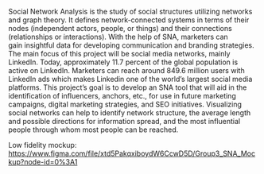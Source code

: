 Social Network Analysis is the study of social structures utilizing networks and graph theory. It defines network-connected systems in terms of their nodes (independent actors, people, or things) and their connections (relationships or interactions). With the help of SNA, marketers can gain insightful data for developing communication and branding strategies.
The main focus of this project will be social media networks, mainly LinkedIn. Today, approximately 11.7 percent of the global population is active on LinkedIn. Marketers can reach around 849.6 million users with LinkedIn ads which makes Linkedin one of the world’s largest social media platforms. This project’s goal is to develop an SNA tool that will aid in the identification of influencers, anchors, etc., for use in future marketing campaigns, digital marketing strategies, and SEO initiatives. Visualizing social networks can help to identify network structure, the average length and possible directions for information spread, and the most influential people through whom most people can be reached.

Low fidelity mockup: https://www.figma.com/file/xtd5PakqxiboydW6CcwD5D/Group3_SNA_Mockup?node-id=0%3A1
